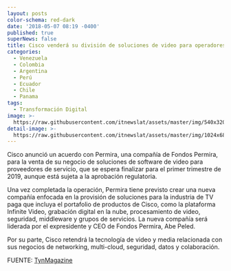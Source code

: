 ```yaml
---
layout: posts
color-schema: red-dark
date: '2018-05-07 08:19 -0400'
published: true
superNews: false
title: Cisco venderá su división de soluciones de video para operadores de TV paga
categories:
  - Venezuela
  - Colombia
  - Argentina
  - Perú
  - Ecuador
  - Chile
  - Panama
tags:
  - Transformación Digital
image: >-
  https://raw.githubusercontent.com/itnewslat/assets/master/img/540x320/CIsco-HQ-p.jpg
detail-image: >-
  https://raw.githubusercontent.com/itnewslat/assets/master/img/1024x680/CIsco-HQ-g.jpg
---
```

Cisco anunció un acuerdo con Permira, una compañía de Fondos Permira, para la venta de su negocio de soluciones de software de video para proveedores de servicio, que se espera finalizar para el primer trimestre de 2019, aunque está sujeta a la aprobación regulatoria.

Una vez completada la operación, Permira tiene previsto crear una nueva compañía enfocada en la provisión de soluciones para la industria de TV paga que incluya el portafolio de productos de Cisco, como la plataforma Infinite Video, grabación digital en la nube, procesamiento de video, seguridad, middleware y grupos de servicios. La nueva compañía será liderada por el expresidente y CEO de Fondos Permira, Abe Peled.

Por su parte, Cisco retendrá la tecnología de video y media relacionada con sus negocios de networking, multi-cloud, seguridad, datos y colaboración.

FUENTE: [TynMagazine](http://www.tynmagazine.com/cisco-vendera-su-division-de-soluciones-de-video-para-operadores-de-tv-paga/)
